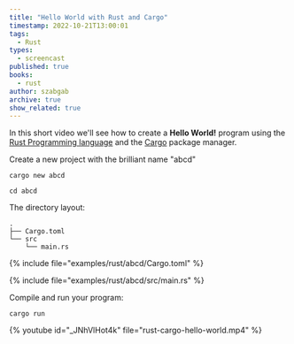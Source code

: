 ```yaml
---
title: "Hello World with Rust and Cargo"
timestamp: 2022-10-21T13:00:01
tags:
  - Rust
types:
  - screencast
published: true
books:
  - rust
author: szabgab
archive: true
show_related: true
---
```



In this short video we'll see how to create a <b>Hello World!</b> program using the [Rust Programming language](https://www.rust-lang.org/)
and the [Cargo](https://doc.rust-lang.org/cargo/) package manager.


Create a new project with the brilliant name "abcd"

```
cargo new abcd
```

```
cd abcd
```

The directory layout:

```
.
├── Cargo.toml
└── src
    └── main.rs
```

{% include file="examples/rust/abcd/Cargo.toml" %}

{% include file="examples/rust/abcd/src/main.rs" %}

Compile and run your program:

```
cargo run
```


{% youtube id="_JNhVlHot4k" file="rust-cargo-hello-world.mp4" %}
